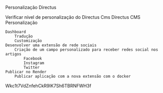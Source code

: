 Personalização Directus

Verificar nível de personalização do Directus Cms
Directus CMS
Personalização

    Dashboard
        Tradução
        Customização
    Desenvolver uma extensão de rede sociais
        Criação de um campo personalizado para receber redes social nos artigos
            Facebook
            Instagram
            Twitter
    Publicar no Render
        Publicar aplicação com a nova extensão com o docker

Wkc1t7VdZnfehCkR9IK7Sh6TBRNFWH3f